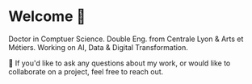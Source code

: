 # Welcome 👋

Doctor in Comptuer Science. Double Eng. from Centrale Lyon & Arts et Métiers.
Working on AI, Data & Digital Transformation.

📩  If you'd like to ask any questions about my work, or would like to collaborate on a project, feel free to reach out.


<!--
**anasselhoud/anasselhoud** is a ✨ _special_ ✨ repository because its `README.md` (this file) appears on your GitHub profile.

Here are some ideas to get you started:

- 🔭 I’m currently working on ...
- 🌱 I’m currently learning ...
- 👯 I’m looking to collaborate on ...
- 🤔 I’m looking for help with ...
- 💬 Ask me about ...
- 📫 How to reach me: ...
- 😄 Pronouns: ...
- ⚡ Fun fact: ...
-->
